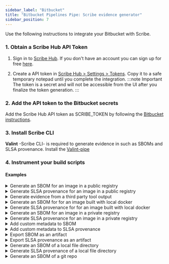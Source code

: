 ```yaml
---
sidebar_label: "Bitbucket"
title: "Bitbucket Pipelines Pipe: Scribe evidence generator"
sidebar_position: 7
---
```

Use the following instructions to integrate your Bitbucket with Scribe.

### 1. Obtain a Scribe Hub API Token
1. Sign in to [Scribe Hub](https://app.scribesecurity.com). If you don't have an account you can sign up for free [here](https://scribesecurity.com/scribe-platform-lp/ "Start Using Scribe For Free").

2. Create a API token in [Scribe Hub > Settings > Tokens](https://app.scribesecurity.com/settings/tokens). Copy it to a safe temporary notepad until you complete the integration.
:::note Important
The token is a secret and will not be accessible from the UI after you finalize the token generation. 
:::

### 2. Add the API token to the Bitbucket secrets

Add the Scribe Hub API token as SCRIBE_TOKEN by following the [Bitbucket instructions](https://support.atlassian.com/bitbucket-cloud/docs/variables-and-secrets/ "Bitbucket instructions").

### 3. Install Scribe CLI

**Valint** -Scribe CLI- is required to generate evidence in such as SBOMs and SLSA provenance. 
Install the [Valint-pipe](https://bitbucket.org/scribe-security/valint-pipe/src/master/)

### 4. Instrument your build scripts

#### Examples

<details>
  <summary> Generate an SBOM for an image in a public registry </summary>


```YAML
  - pipe: scribe-security/valint-pipe:1.1.0
      variables:
        COMMAND: bom
        TARGET: busybox:latest
        FORCE: "true"
```
</details>
<details>
  <summary> Generate SLSA provenance for an image in a public registry </summary>

```YAML
  - pipe: scribe-security/valint-pipe:1.1.0
      variables:
        COMMAND: slsa
        TARGET: busybox:latest
```
</details>
<details>
  <summary> Generate evidence from a third party tool output </summary>

```YAML
  - pipe: scribe-security/valint-pipe:1.1.0
      variables:
        COMMAND: evidence
        TARGET: some_security_report.json
```
</details>
<details>
  <summary> Generate an SBOM for for an image built with local docker </summary>
  
```YAML
- pipe: scribe-security/valint-pipe:1.1.0
  variables:
    COMMAND: bom
    TARGET: image_name:latest
    VERBOSE: 2
    FORCE: "true"
```
</details>

<details>
  <summary> Generate SLSA provenance for for an image built with local docker </summary>
```YAML
- pipe: scribe-security/valint-pipe:1.1.0
  variables:
    COMMAND: slsa
    TARGET: image_name:latest
    FORCE: "true"
```
</details>

<details>
  <summary>  Generate an SBOM for an image in a private registry </summary>

> Add a `docker login` task before the adding the following task:

```YAML
- pipe: scribe-security/valint-pipe:1.1.0
  variables:
    COMMAND: bom
    TARGET: scribesecurity.jfrog.io/scribe-docker-local/example:latest
    FORCE: true
```
</details>

<details>
  <summary> Generate SLSA provenance for an image in a private registry </summary>

> Add a `docker login` task before the adding the following task:


```YAML
- pipe: scribe-security/valint-pipe:1.1.0
  variables:
    COMMAND: slsa
    TARGET: scribesecurity.jfrog.io/scribe-docker-local/example:latest
    FORCE: true
    VERBOSE: 2
```
</details>

<details>
  <summary>  Add custom metadata to SBOM </summary>

```YAML
- step:
    name: valint-image-step
    script:
      - export test_env=test_env_value
      - pipe: docker://scribesecuriy.jfrog.io/scribe-docker-public-local/valint-pipe:dev-latest
        variables:
          COMMAND_NAME: bom
          TARGET: busybox:latest
          FORCE: "true"
          ENV: test_env
          LABEL: test_label
```
</details>
<details>
  <summary>  Add custom metadata to SLSA provenance </summary>

```YAML
- step:
    name: valint-image-step
    script:
      - export test_env=test_env_value
      - pipe: docker://scribesecuriy.jfrog.io/scribe-docker-public-local/valint-pipe:dev-latest
        variables:
          COMMAND_NAME: slsa
          TARGET: busybox:latest
          FORCE: "true"
          ENV: test_env
          LABEL: test_label
```
</details>

<details>
  <summary> Export SBOM as an artifact </summary>

> Use `format` input argumnet to set the format.

```YAML
- step:
    name: save-artifact-step
    script:
      - pipe: docker://scribesecuriy.jfrog.io/scribe-docker-public-local/valint-pipe:dev-latest
        variables:
          COMMAND_NAME: bom
          OUTPUT_FILE: my_sbom.json
          TARGET: busybox:latest
          FORCE: "true"
    artifacts:
      - scribe/**
      - my_sbom.json
```
</details>

<details>
  <summary> Export SLSA provenance as an artifact </summary>

  > Use `format` input argumnet to set the format.

```YAML
- step:
    name: save-artifact-step
    script:
      - pipe: docker://scribesecuriy.jfrog.io/scribe-docker-public-local/valint-pipe:dev-latest
        variables:
          COMMAND_NAME: slsa
          OUTPUT_FILE: my_slsa.json
          TARGET: busybox:latest
          FORCE: "true"
    artifacts:
      - scribe/**
      - my_sbom.json
```
</details>
<details>
  <summary> Generate an SBOM of a local file directory </summary>

```YAML
step:
  name: dir-sbom-step
  script:
  - mkdir testdir
  - echo "test" > testdir/test.txt
  - pipe: scribe-security/valint-pipe:1.1.0
    variables:
      COMMAND: bom
      TARGET: dir:./testdir
      SCRIBE_CLIENT_SECRET: $SCRIBE_CLIENT_SECRET
```
</details>
<details>
  <summary> Generate SLSA provenance of a local file directory </summary>
  
```YAML
step:
  name: dir-sbom-step
  script:
  - mkdir testdir
  - echo "test" > testdir/test.txt
  - pipe: scribe-security/valint-pipe:1.1.0
    variables:
      COMMAND: slsa
      TARGET: dir:./testdir
      SCRIBE_CLIENT_SECRET: $SCRIBE_CLIENT_SECRET
```
</details>

<details>
  <summary> Generate an SBOM of a git repo </summary>
  For a remote git repo </br>

```YAML
- step:
    name: valint-git-step
    script:
      - pipe: docker://scribesecuriy.jfrog.io/scribe-docker-public-local/valint-pipe:dev-latest
        variables:
          COMMAND_NAME: bom
          TARGET: git:https://github.com/mongo-express/mongo-express.git
          VERBOSE: 2
          FORCE: "true"
```

For a local git repo </br>

```YAML
    - step:
        name: valint-git-step
        script:
          - git clone https://github.com/mongo-express/mongo-express.git scm_mongo_express
          - pipe: docker://scribesecuriy.jfrog.io/scribe-docker-public-local/valint-pipe:dev-latest
            variables:
              COMMAND_NAME: bom
              TARGET: dir:scm_mongo_express
              VERBOSE: 2
              FORCE: "true"
```

<details>
  <summary> Generate SLSA provenance for a git repo </summary>
  For a remote git repo </br>
  
```YAML
- step:
    name: valint-git-step
    script:
      - pipe: docker://scribesecuriy.jfrog.io/scribe-docker-public-local/valint-pipe:dev-latest
        variables:
          COMMAND_NAME: slsa
          TARGET: git:https://github.com/mongo-express/mongo-express.git
          VERBOSE: 2
          FORCE: "true"
```

For a local git repo </br>

```YAML
    - step:
        name: valint-git-step
        script:
          - git clone https://github.com/mongo-express/mongo-express.git scm_mongo_express
          - pipe: docker://scribesecuriy.jfrog.io/scribe-docker-public-local/valint-pipe:dev-latest
            variables:
              COMMAND_NAME: slsa
              TARGET: dir:scm_mongo_express
              VERBOSE: 2
              FORCE: "true"
```
